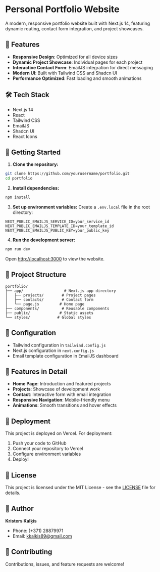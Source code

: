 # Personal Portfolio Website

A modern, responsive portfolio website built with Next.js 14, featuring dynamic routing, contact form integration, and project showcases.

## 🚀 Features

- **Responsive Design**: Optimized for all device sizes
- **Dynamic Project Showcase**: Individual pages for each project
- **Interactive Contact Form**: EmailJS integration for direct messaging
- **Modern UI**: Built with Tailwind CSS and Shadcn UI
- **Performance Optimized**: Fast loading and smooth animations

## 🛠️ Tech Stack

- Next.js 14
- React
- Tailwind CSS
- EmailJS
- Shadcn UI
- React Icons

## 🚦 Getting Started

1. **Clone the repository:**
```bash
git clone https://github.com/yourusername/portfolio.git
cd portfolio
```

2. **Install dependencies:**
```bash
npm install
```

3. **Set up environment variables:**
Create a `.env.local` file in the root directory:
```env
NEXT_PUBLIC_EMAILJS_SERVICE_ID=your_service_id
NEXT_PUBLIC_EMAILJS_TEMPLATE_ID=your_template_id
NEXT_PUBLIC_EMAILJS_PUBLIC_KEY=your_public_key
```

4. **Run the development server:**
```bash
npm run dev
```

Open [http://localhost:3000](http://localhost:3000) to view the website.

## 📁 Project Structure

```plaintext
portfolio/
├── app/                  # Next.js app directory
│   ├── projects/        # Project pages
│   ├── contacts/        # Contact form
│   └── page.js         # Home page
├── components/          # Reusable components
├── public/             # Static assets
└── styles/            # Global styles
```

## 🔧 Configuration

- Tailwind configuration in `tailwind.config.js`
- Next.js configuration in `next.config.js`
- Email template configuration in EmailJS dashboard

## 📱 Features in Detail

- **Home Page**: Introduction and featured projects
- **Projects**: Showcase of development work
- **Contact**: Interactive form with email integration
- **Responsive Navigation**: Mobile-friendly menu
- **Animations**: Smooth transitions and hover effects

## 🚀 Deployment

This project is deployed on Vercel. For deployment:

1. Push your code to GitHub
2. Connect your repository to Vercel
3. Configure environment variables
4. Deploy!

## 📄 License

This project is licensed under the MIT License - see the [LICENSE](LICENSE) file for details.

## 👤 Author

**Kristers Kalķis**
- Phone: (+371) 28879971
- Email: kkalkis89@gmail.com

## 🤝 Contributing

Contributions, issues, and feature requests are welcome!
